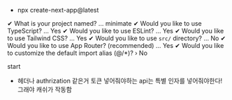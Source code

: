 - npx create-next-app@latest

✔ What is your project named? … minimate
✔ Would you like to use TypeScript? … Yes
✔ Would you like to use ESLint? … Yes
✔ Would you like to use Tailwind CSS? … Yes
✔ Would you like to use `src/` directory? … No
✔ Would you like to use App Router? (recommended) … Yes
✔ Would you like to customize the default import alias (@/\*)? › No

start

- 헤더나 authrization 같은거 토큰 넣어줘야하는 api는 특별 인자를 넣어줘야한다! 그래야 캐쉬가 작동함
